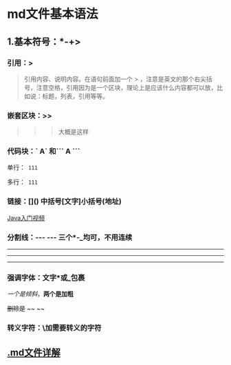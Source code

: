 # md文件基本语法

## 1.基本符号：*-+>

### 引用：>

> 引用内容、说明内容。在语句前面加一个 > ，注意是英文的那个右尖括号，注意空格，引用因为是一个区块，理论上是应该什么内容都可以放，比如说：标题，列表，引用等等。

### 嵌套区块：>>

> > > 大概是这样

### 代码块：\` A` 和\``` A \``` 

单行：` 111`

多行：``` 111```    

### 链接：\[]\() 中括号[文字]小括号(地址)

[Java入门视频](https://www.bilibili.com/video/BV17F411T7Ao?spm_id_from=333.788.player.switch&vd_source=9644b70125f7dd1e2f360f028c73affd&p=4)

### 分割线：\--- \--- 三个*-_均可，不用连续

***

---

___

### 强调字体：文字*或_包裹

*一个是倾斜*，**两个是加粗**

~~删除是~~    \~~ \~~

### 转义字符：\加需要转义的字符

## [.md文件详解](https://blog.csdn.net/lishuoboy/article/details/124811716?login=from_csdn)





